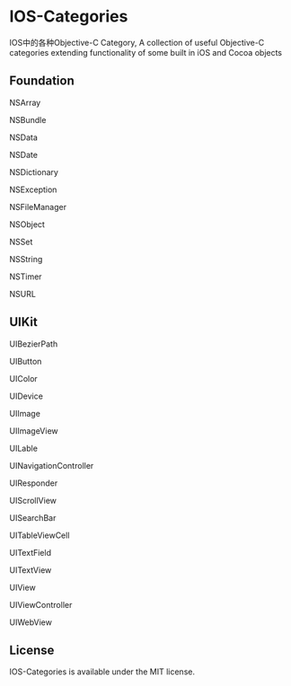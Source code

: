 IOS-Categories
================

IOS中的各种Objective-C Category, A collection of useful Objective-C categories extending functionality of some built in iOS and Cocoa objects

## Foundation
NSArray

NSBundle

NSData

NSDate

NSDictionary

NSException

NSFileManager

NSObject

NSSet

NSString

NSTimer

NSURL

## UIKit
UIBezierPath

UIButton

UIColor

UIDevice

UIImage

UIImageView

UILable

UINavigationController

UIResponder

UIScrollView

UISearchBar

UITableViewCell

UITextField

UITextView

UIView

UIViewController

UIWebView

## License

IOS-Categories is available under the MIT license.

